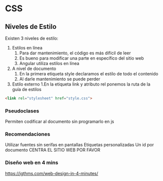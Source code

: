 # CSS

## Niveles de Estilo

Existen 3 niveles de estilo:

1. Estilos en línea
   1. Para dar mantenimiento, el código es más difícil de leer
   2. Es bueno para modificar una parte en específico del sitio web
   3. Angular utiliza estilos en línea
2. A nivel de documento
   1. En la primera etiqueta style declaramos el estilo de todo el contenido
   2. Al darle mantenimiento se puede perder
3. Estilo externo
   1.En la etiqueta link y atributo rel ponemos la ruta de la guía de estilos

```html
<link rel="stylesheet" href="style.css">
```

### Pseudoclases

Permiten codificar al documento sin programarlo en js

### Recomendaciones

Utilizar fuentes sin serifas en pantallas
Etiquetas personalizadas
Un id por documento
CENTRA EL SITIO WEB POR FAVOR

### Diseño web en 4 mins

<https://jgthms.com/web-design-in-4-minutes/>
